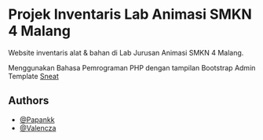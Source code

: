 # Projek Inventaris Lab Animasi SMKN 4 Malang

Website inventaris alat & bahan di Lab Jurusan Animasi SMKN 4 Malang.

Menggunakan Bahasa Pemrograman PHP dengan tampilan Bootstrap Admin Template [Sneat](https://themeselection.com/item/sneat-bootstrap-html-admin-template/)

## Authors

- [@Papankk](https://www.github.com/Papankk)
- [@Valencza](https://www.github.com/Valencza)
